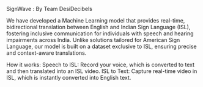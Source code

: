 SignWave : By Team DesiDecibels

We have developed a Machine Learning model that provides real-time, bidirectional translation between English and Indian Sign Language (ISL), fostering inclusive communication for individuals with speech and hearing impairments across India. Unlike solutions tailored for American Sign Language, our model is built on a dataset exclusive to ISL, ensuring precise and context-aware translations.

How it works:
Speech to ISL: Record your voice, which is converted to text and then translated into an ISL video.
ISL to Text: Capture real-time video in ISL, which is instantly converted into English text.
